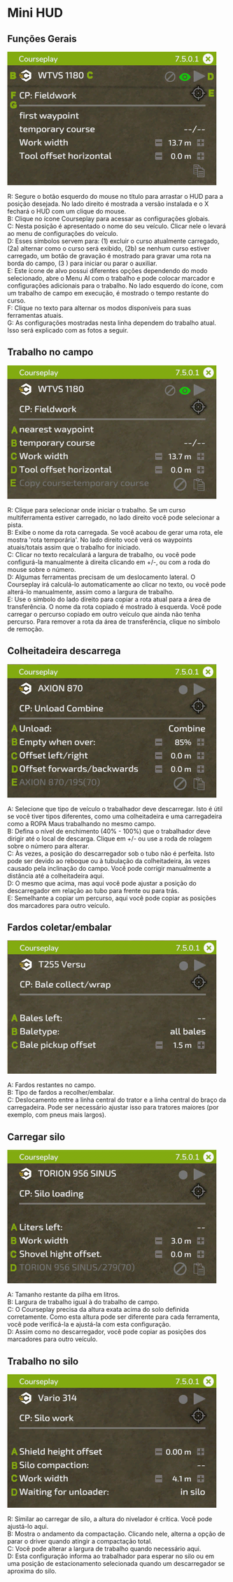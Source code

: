 # Mini HUD

## Funções Gerais
![Image](../assets/images/minihudhelp_general_0_0_478_305.png)

  
R: Segure o botão esquerdo do mouse no título para arrastar o HUD para a posição desejada. No lado direito é mostrada a versão instalada e o X fechará o HUD com um clique do mouse.  
B: Clique no ícone Courseplay para acessar as configurações globais.  
C: Nesta posição é apresentado o nome do seu veículo. Clicar nele o levará ao menu de configurações do veículo.  
D: Esses símbolos servem para: (1) excluir o curso atualmente carregado, (2a) alternar como o curso será exibido, (2b) se nenhum curso estiver carregado, um botão de gravação é mostrado para gravar uma rota na borda do campo, (3 ) para iniciar ou parar o auxiliar.  
E: Este ícone de alvo possui diferentes opções dependendo do modo selecionado, abre o Menu AI com o trabalho e pode colocar marcador e configurações adicionais para o trabalho. No lado esquerdo do ícone, com um trabalho de campo em execução, é mostrado o tempo restante do curso.  
F: Clique no texto para alternar os modos disponíveis para suas ferramentas atuais.  
G: As configurações mostradas nesta linha dependem do trabalho atual. Isso será explicado com as fotos a seguir.  


## Trabalho no campo
![Image](../assets/images/minihudhelp_fieldwork_0_0_478_305.png)

  
R: Clique para selecionar onde iniciar o trabalho. Se um curso multiferramenta estiver carregado, no lado direito você pode selecionar a pista.  
B: Exibe o nome da rota carregada. Se você acabou de gerar uma rota, ele mostra 'rota temporária'. No lado direito você verá os waypoints atuais/totais assim que o trabalho for iniciado.  
C: Clicar no texto recalculará a largura de trabalho, ou você pode configurá-la manualmente à direita clicando em +/-, ou com a roda do mouse sobre o número.  
D: Algumas ferramentas precisam de um deslocamento lateral. O Courseplay irá calculá-lo automaticamente ao clicar no texto, ou você pode alterá-lo manualmente, assim como a largura de trabalho.  
E: Use o símbolo do lado direito para copiar a rota atual para a área de transferência. O nome da rota copiado é mostrado à esquerda. Você pode carregar o percurso copiado em outro veículo que ainda não tenha percurso. Para remover a rota da área de transferência, clique no símbolo de remoção.  


## Colheitadeira descarrega
![Image](../assets/images/minihudhelp_combineunload_0_0_478_305.png)

  
A: Selecione que tipo de veículo o trabalhador deve descarregar. Isto é útil se você tiver tipos diferentes, como uma colheitadeira e uma carregadeira como a ROPA Maus trabalhando no mesmo campo.  
B: Defina o nível de enchimento (40% - 100%) que o trabalhador deve dirigir até o local de descarga. Clique em +/- ou use a roda de rolagem sobre o número para alterar.  
C: Às vezes, a posição do descarregador sob o tubo não é perfeita. Isto pode ser devido ao reboque ou à tubulação da colheitadeira, às vezes causado pela inclinação do campo. Você pode corrigir manualmente a distância até a colheitadeira aqui.  
D: O mesmo que acima, mas aqui você pode ajustar a posição do descarregador em relação ao tubo para frente ou para trás.  
E: Semelhante a copiar um percurso, aqui você pode copiar as posições dos marcadores para outro veículo.  


## Fardos coletar/embalar
![Image](../assets/images/minihudhelp_balecollect_0_0_478_305.png)

  
A: Fardos restantes no campo.  
B: Tipo de fardos a recolher/embalar.  
C: Deslocamento entre a linha central do trator e a linha central do braço da carregadeira. Pode ser necessário ajustar isso para tratores maiores (por exemplo, com pneus mais largos).

## Carregar silo
![Image](../assets/images/minihudhelp_siloloader_0_0_478_305.png)

  
A: Tamanho restante da pilha em litros.  
B: Largura de trabalho igual à do trabalho de campo.  
C: O Courseplay precisa da altura exata acima do solo definida corretamente. Como esta altura pode ser diferente para cada ferramenta, você pode verificá-la e ajustá-la com esta configuração.  
D: Assim como no descarregador, você pode copiar as posições dos marcadores para outro veículo.  


## Trabalho no silo
![Image](../assets/images/minihudhelp_siloworker_0_0_478_305.png)

  
R: Similar ao carregar de silo, a altura do nivelador é crítica. Você pode ajustá-lo aqui.  
B: Mostra o andamento da compactação. Clicando nele, alterna a opção de parar o driver quando atingir a compactação total.  
C: Você pode alterar a largura de trabalho quando necessário aqui.  
D: Esta configuração informa ao trabalhador para esperar no silo ou em uma posição de estacionamento selecionada quando um descarregador se aproxima do silo.  


